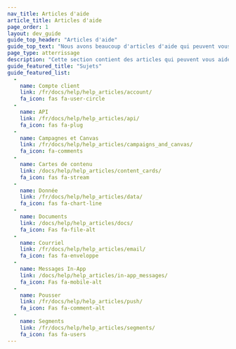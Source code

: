 ```yaml
---
nav_title: Articles d'aide
article_title: Articles d'aide
page_order: 1
layout: dev_guide
guide_top_header: "Articles d'aide"
guide_top_text: "Nous avons beaucoup d'articles d'aide qui peuvent vous aider à résoudre les problèmes et à révéler les dépendances dans vos campagnes. Si vous avez une suggestion pour un nouvel article d'aide, laissez vos commentaires au bas de cette page ou de tout article d'aide. Ou, vous pouvez écrire un article vous-même en allant dans le dépôt <a href='https://github.com/braze-inc/braze-docs/wiki'>Braze Docs</a> sur GitHub. <br> <br>  Choisissez parmi les sujets populaires ci-dessous ou consultez d'autres articles listés dans le panneau de navigation à votre gauche."
page_type: atterrissage
description: "Cette section contient des articles qui peuvent vous aider à résoudre les problèmes et révéler les dépendances dans vos campagnes."
guide_featured_title: "Sujets"
guide_featured_list:
  - 
    name: Compte client
    link: /fr/docs/help/help_articles/account/
    fa_icon: fas fa-user-circle
  - 
    name: API
    link: /fr/docs/help/help_articles/api/
    fa_icon: fas fa-plug
  - 
    name: Campagnes et Canvas
    link: /fr/docs/help/help_articles/campaigns_and_canvas/
    fa_icon: fa-comments
  - 
    name: Cartes de contenu
    link: /docs/help/help_articles/content_cards/
    fa_icon: fas fa-stream
  - 
    name: Donnée
    link: /fr/docs/help/help_articles/data/
    fa_icon: fas fa-chart-line
  - 
    name: Documents
    link: /docs/help/help_articles/docs/
    fa_icon: Fas fa-file-alt
  - 
    name: Courriel
    link: /fr/docs/help/help_articles/email/
    fa_icon: fas fa-enveloppe
  - 
    name: Messages In-App
    link: /docs/help/help_articles/in-app_messages/
    fa_icon: Fas fa-mobile-alt
  - 
    name: Pousser
    link: /fr/docs/help/help_articles/push/
    fa_icon: Fas fa-comment-alt
  - 
    name: Segments
    link: /fr/docs/help/help_articles/segments/
    fa_icon: fas fa-users
---
```


